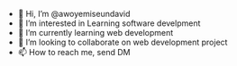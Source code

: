 - 👋 Hi, I’m @awoyemiseundavid
- 👀 I’m interested in Learning software develpment
- 🌱 I’m currently learning web development
- 💞️ I’m looking to collaborate on web development project
- 📫 How to reach me, send DM

<!---
awoyemiseundavid/awoyemiseundavid is a ✨ special ✨ repository because its `README.md` (this file) appears on your GitHub profile.
You can click the Preview link to take a look at your changes.
--->
